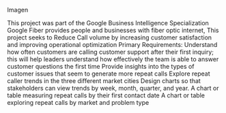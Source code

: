 Imagen

This project was part of the Google Business Intelligence Specialization
Google Fiber provides people and businesses with fiber optic internet,  This project seeks to Reduce Call volume by increasing customer satisfaction and improving operational optimization
Primary Requirements:
  Understand how often customers are calling customer support after their first inquiry; this will help leaders understand how effectively the team is able to answer customer questions the first time
  Provide insights into the types of customer issues that seem to generate more repeat calls
  Explore repeat caller trends in the three different market cities
  Design charts so that stakeholders can view trends by week, month, quarter, and year. 
  A chart or table measuring repeat calls by their first contact date
  A chart or table exploring repeat calls by market and problem type
